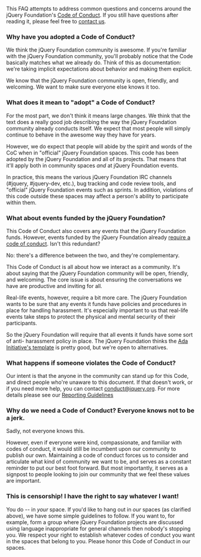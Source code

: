 <script>{
	"title": "jQuery Foundation Code of Conduct - FAQ",
	"pageTemplate": "page-conduct.php"
}</script>

This FAQ attempts to address common questions and concerns around the jQuery Foundation's [Code of Conduct](https://jquery.org/conduct/). If you still have questions after reading it, please feel free to [contact us](mailto:conduct@jquery.org).

### Why have you adopted a Code of Conduct?

We think the jQuery Foundation community is awesome. If you're familiar with the jQuery Foundation community, you'll probably notice that the Code basically matches what we already do. Think of this as documentation: we're taking implicit expectations about behavior and making them explicit.

We know that the jQuery Foundation community is open, friendly, and welcoming. We want to make sure everyone else knows it too.

### What does it mean to "adopt" a Code of Conduct?

For the most part, we don't think it means large changes. We think that the text does a really good job describing the way the jQuery Foundation community already conducts itself. We expect that most people will simply continue to behave in the awesome way they have for years.

However, we do expect that people will abide by the spirit and words of the CoC when in "official" jQuery Foundation spaces. This code has been adopted by the jQuery Foundation and all of its projects. That means that it'll apply both in community spaces _and_ at jQuery Foundation events.

In practice, this means the various jQuery Foundation IRC channels (#jquery, #jquery-dev, etc.), bug tracking and code review tools, and "official" jQuery Foundation events such as sprints. In addition, violations of this code outside these spaces may affect a person's ability to participate within them.

### What about events funded by the jQuery Foundation?

This Code of Conduct also covers any events that the jQuery Foundation funds. However, events funded by the jQuery Foundation already [require a code of conduct](https://jquery.org/conduct/). Isn't this redundant?

No: there's a difference between the two, and they're complementary.

This Code of Conduct is all about how we interact as a community. It's about saying that the jQuery Foundation community will be open, friendly, and welcoming. The core issue is about ensuring the conversations we have are productive and inviting for all.

Real-life events, however, require a bit more care. The jQuery Foundation wants to be sure that any events it funds have policies and procedures in place for handling harassment. It's especially important to us that real-life events take steps to protect the physical and mental security of their participants.

So the jQuery Foundation will require that all events it funds have some sort of anti- harassment policy in place. The jQuery Foundation thinks the [Ada Initiative's template](http://geekfeminism.wikia.com/wiki/Conference_anti-harassment/Policy) is pretty good, but we're open to alternatives.

### What happens if someone violates the Code of Conduct?

Our intent is that the anyone in the community can stand up for this Code, and direct people who're unaware to this document. If that doesn't work, or if you need more help, you can contact [conduct@jquery.org](mailto:conduct@jquery.org). For more details please see our [Reporting Guidelines](https://jquery.org/conduct/reporting/)

### Why do we need a Code of Conduct? Everyone knows not to be a jerk.

Sadly, not everyone knows this.

However, even if everyone were kind, compassionate, and familiar with codes of conduct, it would still be incumbent upon our community to publish our own. Maintaining a code of conduct forces us to consider and articulate what kind of community we want to be, and serves as a constant reminder to put our best foot forward. But most importantly, it serves as a signpost to people looking to join our community that we feel these values are important.

### This is censorship! I have the right to say whatever I want!

You do -- in _your_ space. If you'd like to hang out in _our_ spaces (as clarified above), we have some simple guidelines to follow. If you want to, for example, form a group where jQuery Foundation projects are discussed using language inappropriate for general channels then nobody's stopping you. We respect your right to establish whatever codes of conduct you want in the spaces that belong to you. Please honor this Code of Conduct in our spaces.
